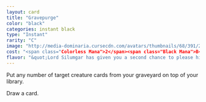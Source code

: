 ```yaml
---
layout: card
title: "Gravepurge"
color: "black"
categories: instant black
type: "Instant"
rarity: "C"
image: "http://media-dominaria.cursecdn.com/avatars/thumbnails/68/391/200/283/635618470840733061.png"
cost: "<span class="Colorless Mana">2</span><span class="Black Mana">B</span>"
flavor: "&quot;Lord Silumgar has given you a second chance to please him.&quot;"
---
```


Put any number of target creature cards from your graveyard on top of your library.

Draw a card.
